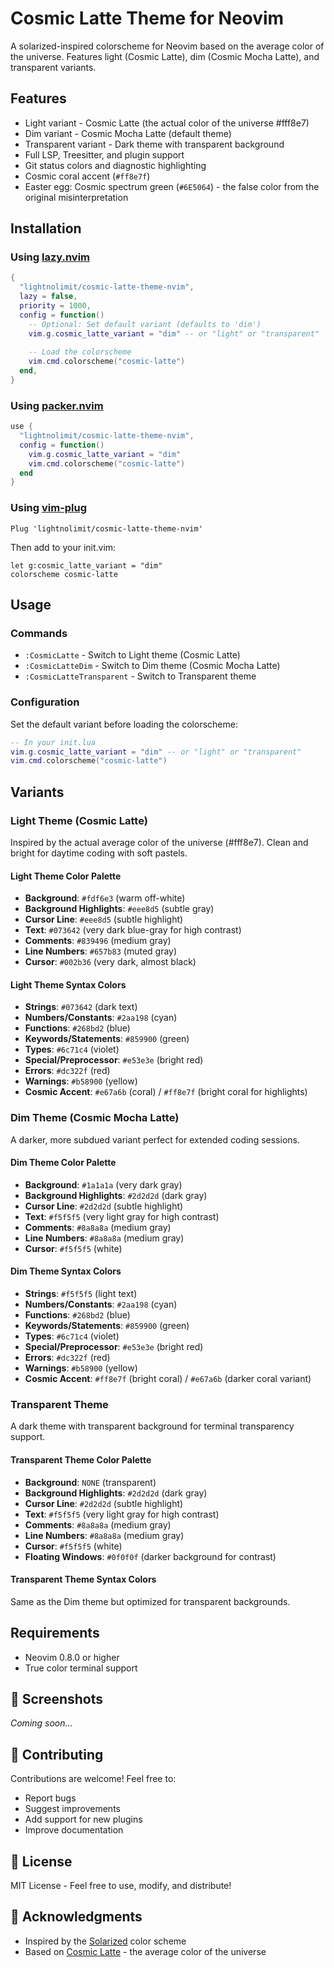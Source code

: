 # Cosmic Latte Theme for Neovim

A solarized-inspired colorscheme for Neovim based on the average color of the universe. Features light (Cosmic Latte), dim (Cosmic Mocha Latte), and transparent variants.

## Features

- Light variant - Cosmic Latte (the actual color of the universe #fff8e7)
- Dim variant - Cosmic Mocha Latte (default theme)
- Transparent variant - Dark theme with transparent background
- Full LSP, Treesitter, and plugin support
- Git status colors and diagnostic highlighting
- Cosmic coral accent (`#ff8e7f`)
- Easter egg: Cosmic spectrum green (`#6E5064`) - the false color from the original misinterpretation

## Installation

### Using [lazy.nvim](https://github.com/folke/lazy.nvim)

```lua
{
  "lightnolimit/cosmic-latte-theme-nvim",
  lazy = false,
  priority = 1000,
  config = function()
    -- Optional: Set default variant (defaults to 'dim')
    vim.g.cosmic_latte_variant = "dim" -- or "light" or "transparent"
    
    -- Load the colorscheme
    vim.cmd.colorscheme("cosmic-latte")
  end,
}
```

### Using [packer.nvim](https://github.com/wbthomason/packer.nvim)

```lua
use {
  "lightnolimit/cosmic-latte-theme-nvim",
  config = function()
    vim.g.cosmic_latte_variant = "dim"
    vim.cmd.colorscheme("cosmic-latte")
  end
}
```

### Using [vim-plug](https://github.com/junegunn/vim-plug)

```vim
Plug 'lightnolimit/cosmic-latte-theme-nvim'
```

Then add to your init.vim:
```vim
let g:cosmic_latte_variant = "dim"
colorscheme cosmic-latte
```

## Usage

### Commands

- `:CosmicLatte` - Switch to Light theme (Cosmic Latte)
- `:CosmicLatteDim` - Switch to Dim theme (Cosmic Mocha Latte)
- `:CosmicLatteTransparent` - Switch to Transparent theme

### Configuration

Set the default variant before loading the colorscheme:

```lua
-- In your init.lua
vim.g.cosmic_latte_variant = "dim" -- or "light" or "transparent"
vim.cmd.colorscheme("cosmic-latte")
```

## Variants

### Light Theme (Cosmic Latte)
Inspired by the actual average color of the universe (#fff8e7). Clean and bright for daytime coding with soft pastels.

#### Light Theme Color Palette
- **Background**: `#fdf6e3` (warm off-white)
- **Background Highlights**: `#eee8d5` (subtle gray)
- **Cursor Line**: `#eee8d5` (subtle highlight)
- **Text**: `#073642` (very dark blue-gray for high contrast)
- **Comments**: `#839496` (medium gray)
- **Line Numbers**: `#657b83` (muted gray)
- **Cursor**: `#002b36` (very dark, almost black)

#### Light Theme Syntax Colors
- **Strings**: `#073642` (dark text)
- **Numbers/Constants**: `#2aa198` (cyan)
- **Functions**: `#268bd2` (blue)
- **Keywords/Statements**: `#859900` (green)
- **Types**: `#6c71c4` (violet)
- **Special/Preprocessor**: `#e53e3e` (bright red)
- **Errors**: `#dc322f` (red)
- **Warnings**: `#b58900` (yellow)
- **Cosmic Accent**: `#e67a6b` (coral) / `#ff8e7f` (bright coral for highlights)

### Dim Theme (Cosmic Mocha Latte)
A darker, more subdued variant perfect for extended coding sessions.

#### Dim Theme Color Palette
- **Background**: `#1a1a1a` (very dark gray)
- **Background Highlights**: `#2d2d2d` (dark gray)
- **Cursor Line**: `#2d2d2d` (subtle highlight)
- **Text**: `#f5f5f5` (very light gray for high contrast)
- **Comments**: `#8a8a8a` (medium gray)
- **Line Numbers**: `#8a8a8a` (medium gray)
- **Cursor**: `#f5f5f5` (white)

#### Dim Theme Syntax Colors
- **Strings**: `#f5f5f5` (light text)
- **Numbers/Constants**: `#2aa198` (cyan)
- **Functions**: `#268bd2` (blue)
- **Keywords/Statements**: `#859900` (green)
- **Types**: `#6c71c4` (violet)
- **Special/Preprocessor**: `#e53e3e` (bright red)
- **Errors**: `#dc322f` (red)
- **Warnings**: `#b58900` (yellow)
- **Cosmic Accent**: `#ff8e7f` (bright coral) / `#e67a6b` (darker coral variant)

### Transparent Theme
A dark theme with transparent background for terminal transparency support.

#### Transparent Theme Color Palette
- **Background**: `NONE` (transparent)
- **Background Highlights**: `#2d2d2d` (dark gray)
- **Cursor Line**: `#2d2d2d` (subtle highlight)
- **Text**: `#f5f5f5` (very light gray for high contrast)
- **Comments**: `#8a8a8a` (medium gray)
- **Line Numbers**: `#8a8a8a` (medium gray)
- **Cursor**: `#f5f5f5` (white)
- **Floating Windows**: `#0f0f0f` (darker background for contrast)

#### Transparent Theme Syntax Colors
Same as the Dim theme but optimized for transparent backgrounds.

## Requirements

- Neovim 0.8.0 or higher
- True color terminal support

## 📸 Screenshots

*Coming soon...*

## 🤝 Contributing

Contributions are welcome! Feel free to:
- Report bugs
- Suggest improvements
- Add support for new plugins
- Improve documentation

## 📄 License

MIT License - Feel free to use, modify, and distribute!

## 🙏 Acknowledgments

- Inspired by the [Solarized](https://ethanschoonover.com/solarized/) color scheme
- Based on [Cosmic Latte](https://en.wikipedia.org/wiki/Cosmic_latte) - the average color of the universe